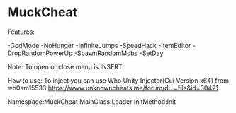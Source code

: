 # MuckCheat

Features:

-GodMode
-NoHunger
-InfiniteJumps
-SpeedHack
-ItemEditor
-DropRandomPowerUp
-SpawnRandomMobs
-SetDay

Note: To open or close menu is INSERT

How to use:
To inject you can use Who Unity Injector(Gui Version x64) from wh0am15533:https://www.unknowncheats.me/forum/d...=file&id=30421


Namespace:MuckCheat
MainClass:Loader
InitMethod:Init
